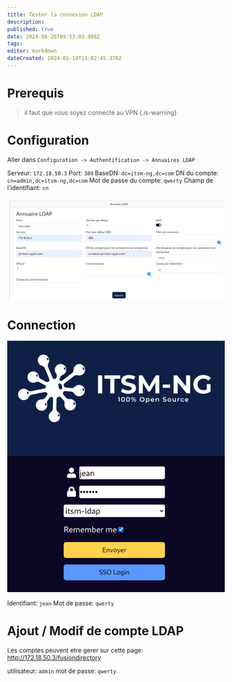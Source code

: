 ```yaml
---
title: Tester la connexion LDAP
description: 
published: true
date: 2024-06-26T09:53:03.988Z
tags: 
editor: markdown
dateCreated: 2024-01-19T11:02:45.378Z
---
```


# Prerequis
> il faut que vous soyez connecté au VPN
{.is-warning}

# Configuration
Aller dans `Configuration -> Authentification -> Annuaires LDAP`

Serveur: `172.18.50.3`
Port: `389`
BaseDN: `dc=itsm-ng,dc=com`
DN du compte: `cn=admin,dc=itsm-ng,dc=com`
Mot de passe du compte: `qwerty`
Champ de l'identifiant: `cn`

![capture_d’écran_du_2024-01-19_11-57-57.png](/Documentations-Interne/files/img/ldap/capture_d’écran_du_2024-01-19_11-57-57.png)

# Connection
![capture_d’écran_du_2024-01-19_12-00-23.png](/Documentations-Interne/files/img/ldap/capture_d’écran_du_2024-01-19_12-00-23.png)

Identifiant: `jean`
Mot de passe: `qwerty`

# Ajout / Modif de compte LDAP
Les comptes peuvent etre gerer sur cette page: http://172.18.50.3/fusiondirectory

utilisateur: `admin`
mot de passe: `qwerty`